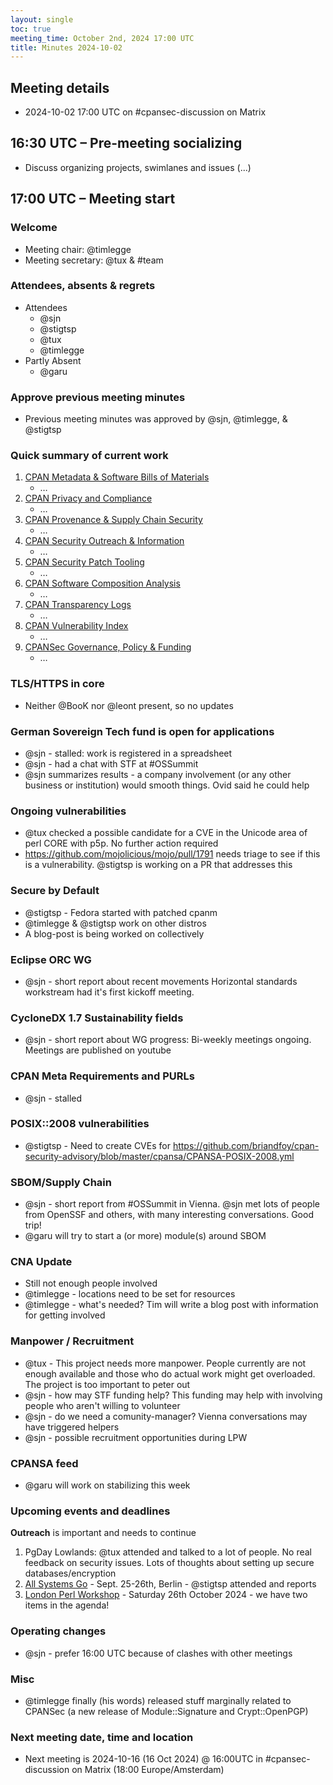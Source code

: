 ```yaml
---
layout: single
toc: true
meeting_time: October 2nd, 2024 17:00 UTC
title: Minutes 2024-10-02
---
```


## Meeting details

* 2024-10-02 17:00 UTC on #cpansec-discussion on Matrix

## 16:30 UTC – Pre-meeting socializing

*   Discuss organizing projects, swimlanes and issues (...)

## 17:00 UTC – Meeting start

### Welcome

*   Meeting chair: @timlegge
*   Meeting secretary: @tux & #team

### Attendees, absents & regrets

*   Attendees
    * @sjn
    * @stigtsp
    * @tux
    * @timlegge
*   Partly Absent
    * @garu

### Approve previous meeting minutes

*   Previous meeting minutes was approved by @sjn, @timlegge, & @stigtsp

### Quick summary of current work

1.  [CPAN Metadata & Software Bills of Materials](https://github.com/orgs/CPAN-Security/projects/1)
    *   …
2.  [CPAN Privacy and Compliance](https://github.com/orgs/CPAN-Security/projects/9)
    *   …
3.  [CPAN Provenance & Supply Chain Security](https://github.com/orgs/CPAN-Security/projects/3)
    *   …
4.  [CPAN Security Outreach & Information](https://github.com/orgs/CPAN-Security/projects/12)
    *   …
5.  [CPAN Security Patch Tooling](https://github.com/orgs/CPAN-Security/projects/11)
    *   …
6.  [CPAN Software Composition Analysis](https://github.com/orgs/CPAN-Security/projects/6)
    *   …
7.  [CPAN Transparency Logs](https://github.com/orgs/CPAN-Security/projects/2)
    *   …
8.  [CPAN Vulnerability Index](https://github.com/orgs/CPAN-Security/projects/10)
    *   …
9.  [CPANSec Governance, Policy & Funding](https://github.com/orgs/CPAN-Security/projects/7)
    *   …

### TLS/HTTPS in core
*   Neither @BooK nor @leont present, so no updates

### German Sovereign Tech fund is open for applications
*   @sjn - stalled: work is registered in a spreadsheet
*   @sjn - had a chat with STF at #OSSummit
*   @sjn summarizes results - a company involvement (or any other business or institution) would smooth things. Ovid said he could help

### Ongoing vulnerabilities
*   @tux checked a possible candidate for a CVE in the Unicode area of perl CORE with p5p. No further action required
*   https://github.com/mojolicious/mojo/pull/1791 needs triage to see if this is a vulnerability. @stigtsp is working on a PR that addresses this

### Secure by Default
*   @stigtsp - Fedora started with patched cpanm
*   @timlegge & @stigtsp work on other distros
*   A blog-post is being worked on collectively

### Eclipse ORC WG
*   @sjn - short report about recent movements
    Horizontal standards workstream had it's first kickoff meeting.

### CycloneDX 1.7 Sustainability fields
*   @sjn - short report about WG progress: Bi-weekly meetings ongoing. Meetings are published on youtube

### CPAN Meta Requirements and PURLs
*   @sjn - stalled

### POSIX::2008 vulnerabilities
*   @stigtsp - Need  to create CVEs for https://github.com/briandfoy/cpan-security-advisory/blob/master/cpansa/CPANSA-POSIX-2008.yml

### SBOM/Supply Chain
*   @sjn - short report from #OSSummit in Vienna. @sjn met lots of people from OpenSSF and others, with many interesting conversations. Good trip!
*   @garu will try to start a (or more) module(s) around SBOM

### CNA Update
*   Still not enough people involved
*   @timlegge - locations need to be set for resources
*   @timlegge - what's needed? Tim will write a blog post with information for getting involved

### Manpower / Recruitment
*   @tux - This project needs more manpower. People currently are not enough available and those who do actual work might get overloaded. The project is too important to peter out
*   @sjn - how may STF funding help? This funding may help with involving people who aren't willing to volunteer
*   @sjn - do we need a comunity-manager? Vienna conversations may have triggered helpers
*   @sjn - possible recruitment opportunities during LPW

### CPANSA feed
*   @garu will work on stabilizing this week

### Upcoming events and deadlines

**Outreach** is important and needs to continue

1. PgDay Lowlands: @tux attended and talked to a lot of people. No real feedback on security issues. Lots of thoughts about setting up secure databases/encryption
1. [All Systems Go](https://all-systems-go.io/) - Sept. 25-26th, Berlin - @stigtsp attended and reports
1. [London Perl Workshop](https://act.yapc.eu/lpw2024/) - Saturday 26th October 2024 - we have two items in the agenda!

### Operating changes
*   @sjn - prefer 16:00 UTC because of clashes with other meetings

### Misc
*   @timlegge finally (his words) released stuff marginally related to CPANSec (a new release of Module::Signature and Crypt::OpenPGP)

### Next meeting date, time and location
*   Next meeting is 2024-10-16 (16 Oct 2024) @ 16:00UTC in #cpansec-discussion on Matrix (18:00 Europe/Amsterdam)

